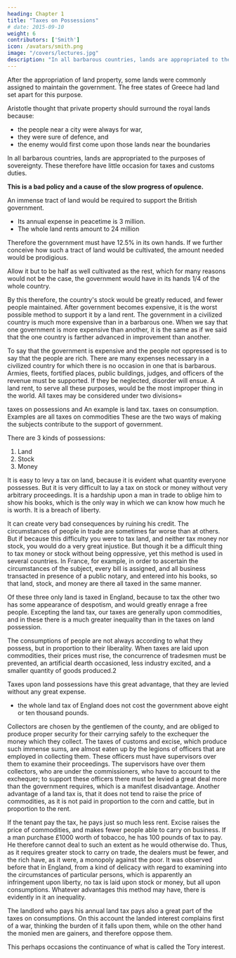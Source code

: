 ```yaml
---
heading: Chapter 1
title: "Taxes on Possessions"
# date: 2015-09-10
weight: 6
contributors: ['Smith']
icon: /avatars/smith.png
image: "/covers/lectures.jpg"
description: "In all barbarous countries, lands are appropriated to the purposes of sovereignty. These therefore have little occasion for taxes and customs duties"
---
```




After the appropriation of land property, some lands were commonly assigned to maintain the government. The free states of Greece had land set apart for this purpose.

Aristotle thought that private property should surround the royal lands because:
- the people near a city were always for war,
- they were sure of defence, and
- the enemy would first come upon those lands near the boundaries

In all barbarous countries, lands are appropriated to the purposes of sovereignty. These therefore have little occasion for taxes and customs duties.

**This is a bad policy and a cause of the slow progress of opulence.**

An immense tract of land would be required to support the British government.
- Its annual expense in peacetime is 3 million.
- The whole land rents amount to 24 million

Therefore the government must have 12.5% in its own hands. If we further conceive how such a tract of land would be cultivated, the amount needed would be prodigious.

Allow it but to be half as well cultivated as the rest, which for many reasons would not be the case, the government would have in its hands 1/4 of the whole country.

By this therefore, the country's stock would be greatly reduced, and fewer people maintained.
After government becomes expensive, it is the worst possible method to support it by a land rent.
The government in a civilized country is much more expensive than in a barbarous one.
When we say that one government is more expensive than another, it is the same as if we said that the one country is farther advanced in improvement than another.

To say that the government is expensive and the people not oppressed is to say that the people are rich.
There are many expenses necessary in a civilized country for which there is no occasion in one that is barbarous.
Armies, fleets, fortified places, public buildings, judges, and officers of the revenue must be supported.
If they be neglected, disorder will ensue.
A land rent, to serve all these purposes, would be the most improper thing in the world.
All taxes may be considered under two divisions= 

taxes on possessions and
An example is land tax.
taxes on consumption.
Examples are all taxes on commodities
These are the two ways of making the subjects contribute to the support of government.

There are 3 kinds of possessions:
1. Land
2. Stock
3. Money

It is easy to levy a tax on land, because it is evident what quantity everyone possesses. But it is very difficult to lay a tax on stock or money without very arbitrary proceedings. It is a hardship upon a man in trade to oblige him to show his books, which is the only way in which we can know how much he is worth. It is a breach of liberty.

It can create very bad consequences by ruining his credit. The circumstances of people in trade are sometimes far worse than at others.
But if because this difficulty you were to tax land, and neither tax money nor stock, you would do a very great injustice.
But though it be a difficult thing to tax money or stock without being oppressive, yet this method is used in several countries.
In France, for example, in order to ascertain the circumstances of the subject, every bill is assigned, and all business transacted in presence of a public notary, and entered into his books, so that land, stock, and money are there all taxed in the same manner.

Of these three only land is taxed in England, because to tax the other two has some appearance of despotism, and would greatly enrage a free people.
Excepting the land tax, our taxes are generally upon commodities, and in these there is a much greater inequality than in the taxes on land possession.

The consumptions of people are not always according to what they possess, but in proportion to their liberality.
When taxes are laid upon commodities, their prices must rise, the concurrence of tradesmen must be prevented, an artificial dearth occasioned, less industry excited, and a smaller quantity of goods produced.2

Taxes upon land possessions have this great advantage, that they are levied without any great expense.
- the whole land tax of England does not cost the government above eight or ten thousand pounds.

Collectors are chosen by the gentlemen of the county, and are obliged to produce proper security for their carrying safely to the exchequer the money which they collect.
The taxes of customs and excise, which produce such immense sums, are almost eaten up by the legions of officers that are employed in collecting them.
These officers must have supervisors over them to examine their proceedings.
The supervisors have over them collectors, who are under the commissioners, who have to account to the exchequer; to support these officers there must be levied a great deal more than the government requires, which is a manifest disadvantage.
Another advantage of a land tax is, that it does not tend to raise the price of commodities, as it is not paid in proportion to the corn and cattle, but in proportion to the rent.

If the tenant pay the tax, he pays just so much less rent. Excise raises the price of commodities, and makes fewer people able to carry on business.
If a man purchase £1000 worth of tobacco, he has 100 pounds of tax to pay.
He therefore cannot deal to such an extent as he would otherwise do.
Thus, as it requires greater stock to carry on trade, the dealers must be fewer, and the rich have, as it were, a monopoly against the poor.
It was observed before that in England, from a kind of delicacy with regard to examining into the circumstances of particular persons, which is apparently an infringement upon liberty, no tax is laid upon stock or money, but all upon consumptions.
Whatever advantages this method may have, there is evidently in it an inequality.

The landlord who pays his annual land tax pays also a great part of the taxes on consumptions.
On this account the landed interest complains first of a war, thinking the burden of it falls upon them, while on the other hand the monied men are gainers, and therefore oppose them.

This perhaps occasions the continuance of what is called the Tory interest.
